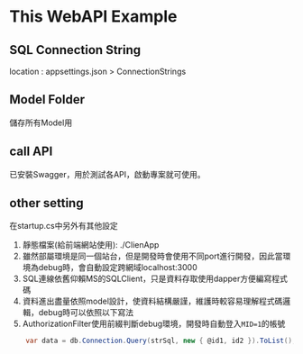 # This WebAPI Example
## SQL Connection String
location : appsettings.json > ConnectionStrings

## Model Folder
儲存所有Model用

## call API
已安裝Swagger，用於測試各API，啟動專案就可使用。

## other setting
在startup.cs中另外有其他設定
1. 靜態檔案(給前端網站使用): ./ClienApp
2. 雖然部屬環境是同一個站台，但是開發時會使用不同port進行開發，因此當環境為debug時，會自動設定跨網域localhost:3000
4. SQL連線依舊仰賴MS的SQLClient，只是資料存取使用dapper方便編寫程式碼
5. 資料進出盡量依照model設計，使資料結構嚴謹，維護時較容易理解程式碼邏輯，debug時可以依照以下寫法
6. AuthorizationFilter使用前綴判斷debug環境，開發時自動登入`MID=1`的帳號

```C#
    var data = db.Connection.Query(strSql, new { @id1, id2 }).ToList();
```